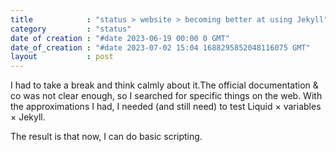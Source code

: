 ```yaml
---
title            : "status > website > becoming better at using Jekyll"
category         : "status"
date of creation : "#date 2023-06-19 00:00 0 GMT"
date_of_creation : "#date 2023-07-02 15:04 1688295852048116075 GMT"
layout           : post
---
```

I had to take a break and think calmly about it.The official documentation & co was not clear enough, so I searched for specific things on the web.
With the approximations I had, I needed (and still need) to test Liquid × variables × Jekyll.

The result is that now, I can do basic scripting.

